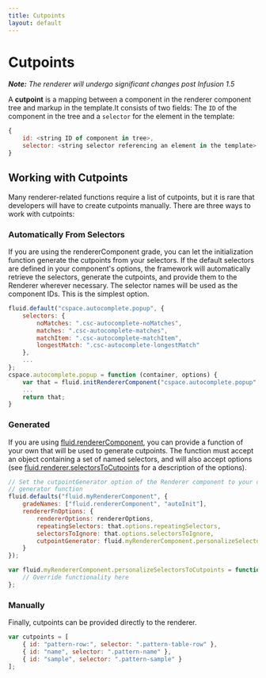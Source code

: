 ```yaml
---
title: Cutpoints
layout: default
---
```


# Cutpoints #

_**Note:** The renderer will undergo significant changes post Infusion 1.5_

A **cutpoint** is a mapping between a component in the renderer component tree and markup in the template.It consists of two fields: The `ID` of the component in the tree and a `selector` for the element in the template:

```javascript
{
    id: <string ID of component in tree>,
    selector: <string selector referencing an element in the template>
}
```

## Working with Cutpoints ##

Many renderer-related functions require a list of cutpoints, but it is rare that developers will have to create cutpoints manually. There are three ways to work with cutpoints:

### Automatically From Selectors ###

If you are using the rendererComponent grade, you can let the initialization function generate the cutpoints from your selectors. If the default selectors are defined in your component's options, the framework will automatically retrieve the selectors, generate the cutpoints, and provide them to the Renderer wherever necessary. The selector names will be used as the component IDs. This is the simplest option.

```javascript
fluid.default("cspace.autocomplete.popup", {
    selectors: {
        noMatches: ".csc-autocomplete-noMatches",
        matches: ".csc-autocomplete-matches",
        matchItem: ".csc-autocomplete-matchItem",
        longestMatch: ".csc-autocomplete-longestMatch"
    },
    ...
};
cspace.autocomplete.popup = function (container, options) {
    var that = fluid.initRendererComponent("cspace.autocomplete.popup", container, options);
    ...
    return that;
}
```

### Generated ###

If you are using [fluid.rendererComponent](https://github.com/fluid-project/infusion/blob/infusion-1.5/src/framework/renderer/js/RendererUtilities.js#L139-L141), you can provide a function of your own that will be used to generate cutpoints. The function must accept an object containing a set of named selectors, and will also accept options (see [fluid.renderer.selectorsToCutpoints](https://github.com/fluid-project/infusion/blob/infusion-1.5/src/framework/renderer/js/RendererUtilities.js#L268-L285) for a description of the options).

```javascript
// Set the cutpointGenerator option of the Renderer component to your cutpoint
// generator function
fluid.defaults("fluid.myRendererComponent", {
    gradeNames: ["fluid.rendererComponent", "autoInit"],
    rendererFnOptions: {
        rendererOptions: rendererOptions,
        repeatingSelectors: that.options.repeatingSelectors,
        selectorsToIgnore: that.options.selectorsToIgnore,
        cutpointGenerator: fluid.myRendererComponent.personalizeSelectorsToCutpoints
    }
});

var fluid.myRendererComponent.personalizeSelectorsToCutpoints = function (selectors, options) {
    // Override functionality here
};
```

### Manually ###

Finally, cutpoints can be provided directly to the renderer.

```javascript
var cutpoints = [
    { id: "pattern-row:", selector: ".pattern-table-row" },
    { id: "name", selector: ".pattern-name" },
    { id: "sample", selector: ".pattern-sample" }
];
```
